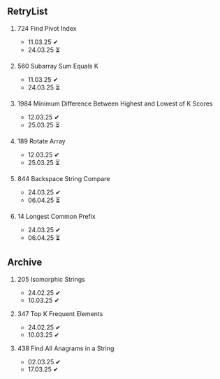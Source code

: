 ## RetryList

1. 724 Find Pivot Index
    - 11.03.25 ✔
    - 24.03.25 ⏳

1. 560 Subarray Sum Equals K
    - 11.03.25 ✔
    - 24.03.25 ⏳

1. 1984 Minimum Difference Between Highest and Lowest of K Scores
    - 12.03.25 ✔
    - 25.03.25 ⏳

1. 189 Rotate Array 
    - 12.03.25 ✔
    - 25.03.25 ⏳

1. 844 Backspace String Compare 
    - 24.03.25 ✔
    - 06.04.25 ⏳

1. 14 Longest Common Prefix 
    - 24.03.25 ✔
    - 06.04.25 ⏳

## Archive

1. 205 Isomorphic Strings
    - 24.02.25 ✔
    - 10.03.25 ✔

1. 347 Top K Frequent Elements
    - 24.02.25 ✔
    - 10.03.25 ✔

1. 438 Find All Anagrams in a String
    - 02.03.25 ✔
    - 17.03.25 ✔